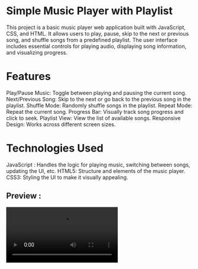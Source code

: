 # Simple Music Player with Playlist
This project is a basic music player web application built with JavaScript, CSS, and HTML. It allows users to play, pause, skip to the next or previous song, and shuffle songs from a predefined playlist. The user interface includes essential controls for playing audio, displaying song information, and visualizing progress.

# Features
Play/Pause Music: Toggle between playing and pausing the current song. Next/Previous Song: Skip to the next or go back to the previous song in the playlist. Shuffle Mode: Randomly shuffle songs in the playlist. Repeat Mode: Repeat the current song. Progress Bar: Visually track song progress and click to seek. Playlist View: View the list of available songs. Responsive Design: Works across different screen sizes.

# Technologies Used
JavaScript : Handles the logic for playing music, switching between songs, updating the UI, etc. HTML5: Structure and elements of the music player. CSS3: Styling the UI to make it visually appealing.
## Preview :
![](https://github.com/M-Humay/Play-list/blob/main/playlist%20gif.mp4)



